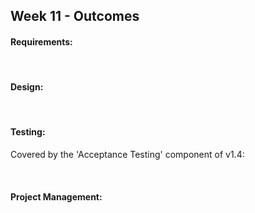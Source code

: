 <link rel="stylesheet" href="{{baseUrl}}/css/main.css">
<link rel="stylesheet" href="{{baseUrl}}/css/schedule.css">

<div class="website-content">

## Week 11 - Outcomes

<div id="main">

<!-- ==================================================================================================== -->

#### Requirements:

<dynamic-panel src="outcome-objectOrientedDomainModel.md" type="info" header=":trophy: Can explain object oriented domain models :star::star::star:" no-close/>

<!-- ==================================================================================================== -->


<br>

#### Design:

<dynamic-panel src="outcome-explainDesignPattern.md" type="warning" header=":trophy: Can apply some more design patterns :star::star:" no-close/>

<!-- ==================================================================================================== -->

<dynamic-panel src="outcome-applyDesignPattern.md" type="info" header=":trophy: Can optimize the use of design patterns :star::star::star:" no-close />

<!-- ==================================================================================================== -->

<br>

#### Testing:

<include src="outcome-heuristic.md" />

<!-- ==================================================================================================== -->

<include src="outcome-testCaseDesignCombined.md" />

<!-- ==================================================================================================== -->

<panel type="danger" header=":trophy: Can do acceptance testing :star:" expandable>
  <panel header=":dart: Evidence" expanded>

Covered by the 'Acceptance Testing' component of v1.4:

<include src="../../admin/project-v14.md" name="%%Admin &raquo; Project &rarr; v1.4%%" dynamic />

  </panel>
</panel>

<!-- ==================================================================================================== -->

<br>

#### Project Management:

<include src="outcome-processModelTypes.md" />

<!-- ==================================================================================================== -->

<include src="outcome-popularProcessModels.md" />

<!-- ==================================================================================================== -->


</div>
</div>
